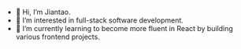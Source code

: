 - 👋 Hi, I’m Jiantao.
- 👀 I’m interested in full-stack software development.
- 🌱 I’m currently learning to become more fluent in React by building various frontend projects. 

<!---
katereverie/katereverie is a ✨ special ✨ repository because its `README.md` (this file) appears on your GitHub profile.
You can click the Preview link to take a look at your changes.
--->
